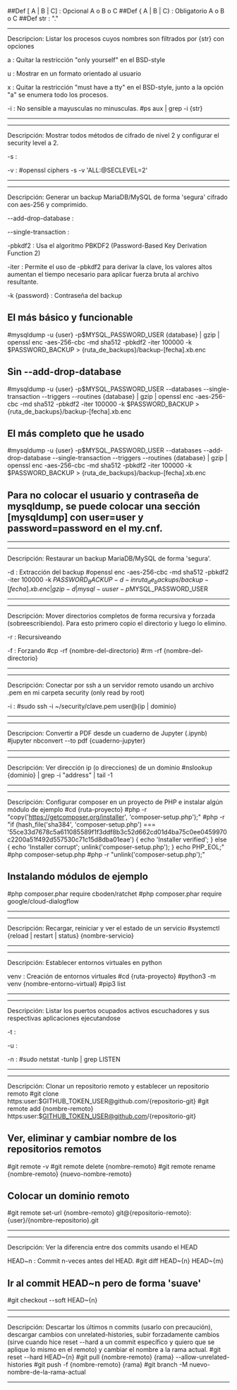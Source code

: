 ##Def [ A | B | C] : Opcional A o B o C
##Def { A | B | C} : Obligatorio A o B o C
##Def str : "."

***
Descripcion: Listar los procesos cuyos nombres son filtrados por {str} con opciones

a : Quitar la restricción "only yourself" en el BSD-style

u : Mostrar en un formato orientado al usuario

x : Quitar la restricción "must have a tty" en el BSD-style, junto a la opción "a" se enumera todo los procesos.

-i : No sensible a mayusculas no minusculas.
#ps aux | grep -i {str}
***


***
Descripción: Mostrar todos métodos de cifrado de nivel 2 y configurar el security level a 2.

-s :

-v :
#openssl ciphers -s -v 'ALL:@SECLEVEL=2'
***

***
Descripción: Generar un backup MariaDB/MySQL de forma 'segura' cifrado con aes-256 y comprimido.

--add-drop-database :

--single-transaction :

-pbkdf2 : Usa el algoritmo PBKDF2 (Password-Based Key Derivation Function 2)

-iter : Permite el uso de -pbkdf2 para derivar la clave, los valores altos aumentan el tiempo necesario para aplicar fuerza bruta al archivo resultante. 

-k {password} : Contraseña del backup
## El más básico y funcionable
#mysqldump -u {user} -p$MYSQL_PASSWORD_USER {database} | gzip | openssl enc -aes-256-cbc -md sha512 -pbkdf2 -iter 100000 -k $PASSWORD_BACKUP > {ruta_de_backups}/backup-[fecha].xb.enc
## Sin --add-drop-database
#mysqldump -u {user} -p$MYSQL_PASSWORD_USER --databases --single-transaction --triggers --routines {database} | gzip | openssl enc -aes-256-cbc -md sha512 -pbkdf2 -iter 100000 -k $PASSWORD_BACKUP > {ruta_de_backups}/backup-[fecha].xb.enc
## El más completo que he usado
#mysqldump -u {user} -p$MYSQL_PASSWORD_USER --databases --add-drop-database --single-transaction --triggers --routines {database} | gzip | openssl enc -aes-256-cbc -md sha512 -pbkdf2 -iter 100000 -k $PASSWORD_BACKUP > {ruta_de_backups}/backup-[fecha].xb.enc
## Para no colocar el usuario y contraseña de mysqldump, se puede colocar una sección [mysqldump] con user=user y password=password en el my.cnf.
***

***
Descripción: Restaurar un backup MariaDB/MySQL de forma 'segura'.

-d : Extracción del backup
#openssl enc -aes-256-cbc -md sha512 -pbkdf2 -iter 100000 -k $PASSWORD_BACKUP -d -in {ruta_de_backups}/backup-[fecha].xb.enc | gzip -d | mysql -u {user} -p$MYSQL_PASSWORD_USER
***

***
Descripción: Mover directorios completos de forma recursiva y forzada (sobreescribiendo). Para esto primero copio el directorio y luego lo elimino.

-r : Recursiveando

-f : Forzando
#cp -rf {nombre-del-directorio}
#rm -rf {nombre-del-directorio}
***

***
Descripción: Conectar por ssh a un servidor remoto usando un archivo .pem en mi carpeta security (only read by root)

-i : 
#sudo ssh -i ~/security/clave.pem user@{ip | dominio}
***

***
Descripcion: Convertir a PDF desde un cuaderno de Jupyter (.ipynb)
#jupyter nbconvert --to pdf {cuaderno-jupyter}
***

***
Descripción: Ver dirección ip (o direcciones) de un dominio
#nslookup {dominio} | grep -i "address" | tail -1
***

***
Descripción: Configurar composer en un proyecto de PHP e instalar algún módulo de ejemplo
#cd {ruta-proyecto}
#php -r "copy('https://getcomposer.org/installer', 'composer-setup.php');"
#php -r "if (hash_file('sha384', 'composer-setup.php') === '55ce33d7678c5a611085589f1f3ddf8b3c52d662cd01d4ba75c0ee0459970c2200a51f492d557530c71c15d8dba01eae') { echo 'Installer verified'; } else { echo 'Installer corrupt'; unlink('composer-setup.php'); } echo PHP_EOL;"
#php composer-setup.php
#php -r "unlink('composer-setup.php');"
## Instalando módulos de ejemplo
#php composer.phar require cboden/ratchet
#php composer.phar require google/cloud-dialogflow
***

***
Descripción: Recargar, reiniciar y ver el estado de un servicio
#systemctl {reload | restart | status} {nombre-servicio}
***

***
Descripción: Establecer entornos virtuales en python

venv : Creación de entornos virtuales
#cd {ruta-proyecto}
#python3 -m venv {nombre-entorno-virtual}
#pip3 list
***

***
Descripción: Listar los puertos ocupados activos escuchadores y sus respectivas aplicaciones ejecutandose

-t :

-u :

-n :
#sudo netstat -tunlp | grep LISTEN
***

***
Descripción: Clonar un repositorio remoto y establecer un repositorio remoto
#git clone https:user:$GITHUB_TOKEN_USER@github.com/{repositorio-git}
#git remote add {nombre-remoto} https:user:$GITHUB_TOKEN_USER@github.com/{repositorio-git}
## Ver, eliminar y cambiar nombre de los repositorios remotos
#git remote -v 
#git remote delete {nombre-remoto}
#git remote rename {nombre-remoto} {nuevo-nombre-remoto}
## Colocar un dominio remoto
#git remote set-url {nombre-remoto} git@{repositorio-remoto}:{user}/{nombre-repositorio}.git
***


***
Descripción: Ver la diferencia entre dos commits usando el HEAD

HEAD~n : Commit n-veces antes del HEAD.
#git diff HEAD~{n} HEAD~{m}
## Ir al commit HEAD~n pero de forma 'suave'
#git checkout --soft HEAD~{n}
***

***
Descripción: Descartar los últimos n commits (usarlo con precaución), descargar cambios con unrelated-histories, subir forzadamente cambios (sirve cuando hice reset --hard a un commit específico y quiero que se aplique lo mismo en el remoto) y cambiar el nombre a la rama actual.
#git reset --hard HEAD~{n}
#git pull {nombre-remoto} {rama} --allow-unrelated-histories
#git push -f {nombre-remoto} {rama}
#git branch -M nuevo-nombre-de-la-rama-actual
***

